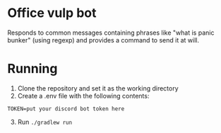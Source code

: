 # Office vulp bot
Responds to common messages containing phrases like "what is panic bunker" (using regexp) and provides a command to send it at will.

# Running
1. Clone the repository and set it as the working directory
2. Create a .env file with the following contents:
```dotenv
TOKEN=put your discord bot token here
```
3. Run `./gradlew run`
